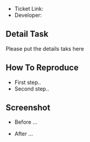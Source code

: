<!-- Ticket Description -->

- Ticket Link:
- Developer:

## Detail Task

Please put the details taks here

<!-- IF ticket is fixing Bugs -->
<!-- Ignore / delete if your PR is adding new feature -->

## How To Reproduce

- First step..
- Second step..

## Screenshot

- Before
  ...

- After
  ...
